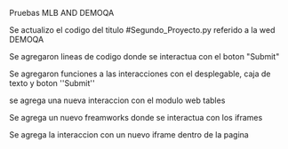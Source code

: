 Pruebas MLB AND DEMOQA

Se actualizo el codigo del titulo #Segundo_Proyecto.py referido a la wed DEMOQA

Se agregaron lineas de codigo donde se interactua con el boton "Submit"

Se agregaron funciones a las interacciones con el desplegable, caja de texto y boton ''Submit''

se agrega una nueva interaccion con el modulo web tables

Se agrega un nuevo freamworks donde se interactua con los iframes

Se agrega la interaccion con un nuevo iframe dentro de la pagina